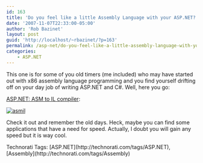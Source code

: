 ```yaml
---
id: 163
title: 'Do you feel like a little Assembly Language with your ASP.NET?'
date: '2007-11-07T22:33:00-05:00'
author: 'Rob Bazinet'
layout: post
guid: 'http://localhost/~rbazinet/?p=163'
permalink: /asp-net/do-you-feel-like-a-little-assembly-language-with-your-asp-net/
categories:
    - ASP.NET
---
```


This one is for some of you old timers (me included) who may have started out with x86 assembly language programming and you find yourself drifting off on your day job of writing ASP.NET and C#. Well, here you go:

[ASP.NET: ASM to IL compiler](http://www.viksoe.dk/code/asmil.htm):

[![asmil](http://rbazinet.files.wordpress.com/2007/11/asmil-thumb.gif)](http://rbazinet.files.wordpress.com/2007/11/asmil.gif)

Check it out and remember the old days. Heck, maybe you can find some applications that have a need for speed. Actually, I doubt you will gain any speed but it is way cool.

<div class="wlWriterSmartContent" style="display:inline;margin:0;padding:0;">Technorati Tags: [ASP.NET](http://technorati.com/tags/ASP.NET), [Assembly](http://technorati.com/tags/Assembly)</div>